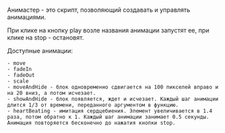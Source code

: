 Анимастер - это скрипт, позволяющий создавать и управлять анимациями.

При клике на кнопку play возле названия анимации запустят ее, при клике на stop - остановят.

Доступные анимации:

    - move
    - fadeIn
    - fadeOut
    - scale
    - moveAndHide - блок одновременно сдвигается на 100 пикселей вправо и на 20 вниз, а потом исчезает.
    - showAndHide - блок появляется, ждет и исчезает. Каждый шаг анимации длится 1/3 от времени, переданного аргументом в функцию.
    - heartBeating - имитация сердцебиения. Элемент увеличивается в 1.4 раза, потом обратно к 1. Каждый шаг анимации занимает 0.5 секунды. Анимация повторяется бесконечно до нажатия кнопки stop.
